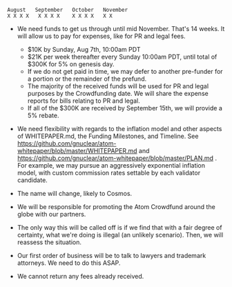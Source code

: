 ```
August   September   October   November
X X X X   X X X X    X X X X   X X
```

* We need funds to get us through until mid November.  That's 14 weeks.  It will
  allow us to pay for expenses, like for PR and legal fees.

  * $10K by Sunday, Aug 7th, 10:00am PDT
  * $21K per week thereafter every Sunday 10:00am PDT, until total of $300K for
    5% on genesis day.
  * If we do not get paid in time, we may defer to another pre-funder for a
    portion or the remainder of the prefund.
  * The majority of the received funds will be used for PR and legal purposes by
    the Crowdfunding date.  We will share the expense reports for bills relating
to PR and legal.
  * If all of the $300K are received by September 15th, we will provide a 5%
    rebate.

* We need flexibility with regards to the inflation model and other aspects of
  WHITEPAPER.md, the Funding Milestones, and Timeline.  See
https://github.com/gnuclear/atom-whitepaper/blob/master/WHITEPAPER.md and
https://github.com/gnuclear/atom-whitepaper/blob/master/PLAN.md . For example,
we may pursue an aggressively exponential inflation model, with custom
commission rates settable by each validator candidate.

* The name will change, likely to Cosmos.

* We will be responsible for promoting the Atom Crowdfund around the globe with
  our partners.

* The only way this will be called off is if we find that with a fair degree of
  certainty, what we're doing is illegal (an unlikely scenario).  Then, we will
reassess the situation.

* Our first order of business will be to talk to lawyers and trademark attorneys. We need to do this ASAP.

* We cannot return any fees already received.
